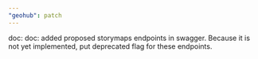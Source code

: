 ```yaml
---
"geohub": patch
---
```


doc: doc: added proposed storymaps endpoints in swagger. Because it is not yet implemented, put deprecated flag for these endpoints.
